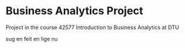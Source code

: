 # Business Analytics Project
Project in the course 42577 Introduction to Business Analytics at DTU


sug en feit en lige nu
